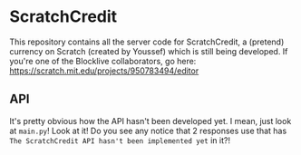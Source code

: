 # ScratchCredit
This repository contains all the server code for ScratchCredit, a (pretend) currency on Scratch (created by Youssef) which is still being developed. If you're one of the Blocklive collaborators, go here: https://scratch.mit.edu/projects/950783494/editor
## API
It's pretty obvious how the API hasn't been developed yet. I mean, just look at `main.py`! Look at it! Do you see any notice that 2 responses use that has `The ScratchCredit API hasn't been implemented yet` in it?!

